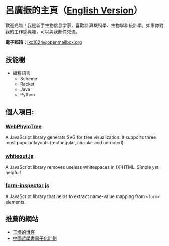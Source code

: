 # 呂廣振的主頁（<a href="https://kelvinlu1024.github.io/index.html">English Version</a>）

歡迎光臨！我是新手生物信息学家，喜歡計算機科學、生物學和統計學。如果你對我的工作感興趣，可以與我郵件交流。

<strong>電子郵箱：</strong><a href="mailto:lkc1024@openmailbox.org">lkc1024@openmailbox.org</a>


## 技能樹

* 編程語言
    * Scheme
    * Racket
    * Java
    * Python


## 個人項目:

### <a href="https://kelvinlu1024.github.io/WebPhyloTree">WebPhyloTree</a>

A JavaScript library generats SVG for tree visualization. It supports three most popular layouts (rectangular, circular and unrooted).


### <a href="https://github.com/KelvinLu1024/whiteout.js"> whiteout.js</a>

A JavaScript library removes useless whitespaces in (X)HTML. Simple yet helpful!


### <a href="https://github.com/KelvinLu1024/Form-Inspector">form-inspector.js</a>

A JavaScript library that helps to extract name-value mapping from `<form>` elements.



## 推薦的網站

* <a href="http://www.yinwang.org/">王垠的博客</a>
* <a href="http://ctext.org/zh">中國哲學書電子化計劃</a>

